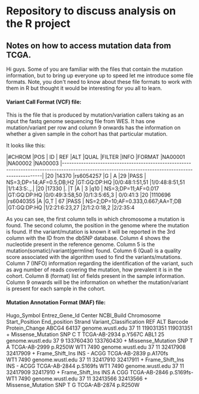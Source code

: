 # Repository to discuss analysis on the R project

## Notes on how to access mutation data from TCGA.

Hi guys. Some of you are familiar with the files that contain the mutation information, but to bring up everyone up to speed let me introduce some file formats. Note, you don't need to know about these file formats to work with them in R but thought it would be interesting for you all to learn. 

#### Variant Call Format (VCF) file:

This is the file that is produced by mutation/variation callers taking as an input the fastq genome sequencing file from WES.
It has one mutation/variant per row and column 9 onwards has the information on whether a given sample in the cohort has that particular mutation.

It looks like this:

|#CHROM |POS   |   ID       |  REF   |ALT    |QUAL  |FILTER   |INFO                             |FORMAT       |NA00001         |NA00002          |NA00003
|---------------------------------------------------------------------------------------------------------------------------------------------------|
|20     |14370    |rs6054257  |G    | A      |29    |PASS   | NS=3;DP=14;AF=0.5;DB;H2           |GT:GQ:DP:HQ  |0/0:48:1:51,51  |1/0:48:8:51,51   |1/1:43:5:.,.|
|20     |17330    |.          |T     |A     | 3     |q10    | NS=3;DP=11;AF=0.017               |GT:GQ:DP:HQ  |0/0:49:3:58,50  |0/1:3:5:65,3    | 0/0:41:3
|20     |1110696  |rs6040355  |A     |G,T   | 67    |PASS   | NS=2;DP=10;AF=0.333,0.667;AA=T;DB |GT:GQ:DP:HQ  |1/2:21:6:23,27  |2/1:2:0:18,2     |2/2:35:4

As you can see, the first column tells in which chromosome a mutation is found.
The second column, the position in the genome where the mutation is found.
If the variant/mutation is known it will be reported in the 3rd column with the ID from the dbSNP database.
Column 4 shows the nucleotide present in the reference genome.
Column 5 is the mutation(somatic)/variant(germline) found.
Column 6 (Qual) is a quality score associated with the algorithm used to find the variants/mutations.
Column 7 (INFO) information regarding the identification of the variant, such as avg number of reads covering the mutation, how prevalent it is in the cohort.
Column 8 (format) list of fields present in the sample information.
Column 9 onwards will be the information on whether the mutation/variant is present for each sample in the cohort.



#### Mutation Annotation Format (MAF) file:


Hugo_Symbol Entrez_Gene_Id Center            NCBI_Build  Chromosome   Start_Position  End_position Strand  Variant_Classification  REF ALT   Barcode       Protein_Change
ABCG4       64137          genome.wustl.edu  37          11           119031351       119031351    +       Missense_Mutation SNP   C   T     TCGA-AB-2934  p.Y567C
ABL1        25             genome.wustl.edu  37          9            133760430       133760430    +       Missense_Mutation SNP   T   A     TCGA-AB-2999  p.R250W
WT1         7490           genome.wustl.edu  37          11           32417908        32417909     +       Frame_Shift_Ins INS     -   ACGG  TCGA-AB-2839  p.A170fs       
WT1         7490           genome.wustl.edu  37          11           32417910        32417911     +       Frame_Shift_Ins INS     -   ACGG  TCGA-AB-2844  p.S169fs
WT1         7490           genome.wustl.edu  37          11           32417909        32417910     +       Frame_Shift_Ins INS     A   CGG   TCGA-AB-2846  p.S169fs-
WT1         7490           genome.wustl.edu  37          11           32413566        32413566     +       Missense_Mutation SNP   T   G     TCGA-AB-2874  p.R250W
